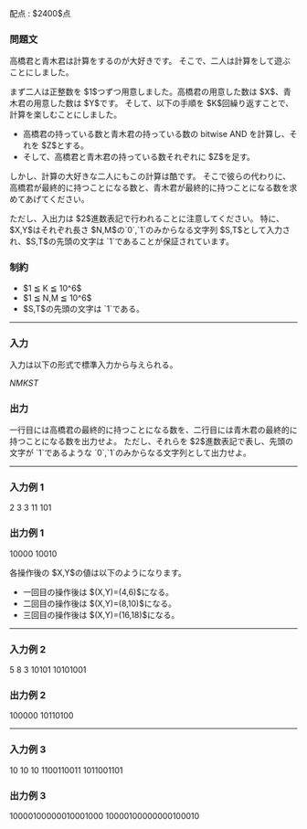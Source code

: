 
<div>

<span>

<span>

<p>
配点 : $2400$点
</p>

<div>

<section>

### **問題文**

<p>
高橋君と青木君は計算をするのが大好きです。
そこで、二人は計算をして遊ぶことにしました。
</p>

<p>
まず二人は正整数を $1$つずつ用意しました。高橋君の用意した数は $X$、青木君の用意した数は $Y$です。
そして、以下の手順を $K$回繰り返すことで、計算を楽しむことにしました。
</p>

<ul>

<li>
高橋君の持っている数と青木君の持っている数の bitwise AND を計算し、それを $Z$とする。
</li>

<li>
そして、高橋君と青木君の持っている数それぞれに $Z$を足す。
</li>

</ul>

<p>
しかし、計算の大好きな二人にもこの計算は酷です。
そこで彼らの代わりに、高橋君が最終的に持つことになる数と、青木君が最終的に持つことになる数を求めてあげてください。
</p>

<p>
ただし、入出力は $2$進数表記で行われることに注意してください。
特に、$X,Y$はそれぞれ長さ $N,M$の`0`,`1`のみからなる文字列 $S,T$として入力され、$S,T$の先頭の文字は `1`であることが保証されています。
</p>

</section>

</div>

<div>

<section>

### **制約**

<ul>

<li>
$1 ≦ K ≦ 10^6$
</li>

<li>
$1 ≦ N,M ≦ 10^6$
</li>

<li>
$S,T$の先頭の文字は `1`である。
</li>

</ul>

</section>

</div>

---

<div>

<div>

<section>

### **入力**

<p>
入力は以下の形式で標準入力から与えられる。
</p>

<div>

$N$$M$$K$$S$$T$
</div>

</section>

</div>

<div>

<section>

### **出力**

<p>
一行目には高橋君の最終的に持つことになる数を、二行目には青木君の最終的に持つことになる数を出力せよ。
ただし、それらを $2$進数表記で表し、先頭の文字が `1`であるような `0`,`1`のみからなる文字列として出力せよ。
</p>

</section>

</div>

</div>

---

<div>

<section>

### **入力例 1**

<div>

2 3 3
11
101

</div>

</section>

</div>

<div>

<section>

### **出力例 1**

<div>

10000
10010

</div>

<p>
各操作後の $X,Y$の値は以下のようになります。
</p>

<ul>

<li>
一回目の操作後は $(X,Y)=(4,6)$になる。
</li>

<li>
二回目の操作後は $(X,Y)=(8,10)$になる。
</li>

<li>
三回目の操作後は $(X,Y)=(16,18)$になる。
</li>

</ul>

</section>

</div>

---

<div>

<section>

### **入力例 2**

<div>

5 8 3
10101
10101001

</div>

</section>

</div>

<div>

<section>

### **出力例 2**

<div>

100000
10110100

</div>

</section>

</div>

---

<div>

<section>

### **入力例 3**

<div>

10 10 10
1100110011
1011001101

</div>

</section>

</div>

<div>

<section>

### **出力例 3**

<div>

10000100000010001000
10000100000000100010

</div>

</section>

</div>

</span>

</span>

</div>
